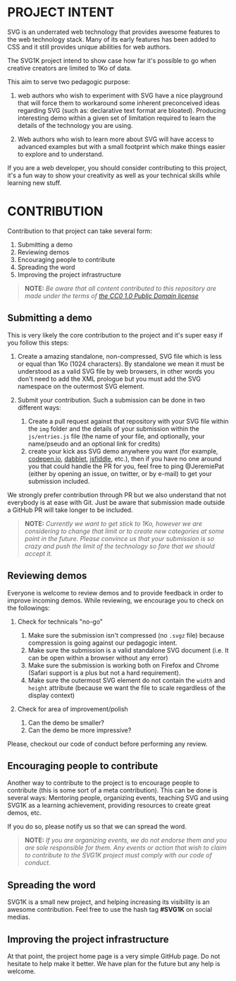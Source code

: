 # PROJECT INTENT

SVG is an underrated web technology that provides awesome features to the web technology stack. Many of its early features has been added to CSS and it still provides unique abilities for web authors.

The SVG1K project intend to show case how far it's possible to go when creative creators are limited to 1Ko of data.

This aim to serve two pedagogic purpose:

1. web authors who wish to experiment with SVG have a nice playground that will force them to workaround some inherent preconceived ideas regarding SVG (such as: declarative text format are bloated). Producing interesting demo within a given set of limitation required to learn the details of the technology you are using.

2. Web authors who wish to learn more about SVG will have access to advanced examples but with a small footprint which make things easier to explore and to understand.

If you are a web developer, you should consider contributing to this project, it's a fun way to show your creativity as well as your technical skills while learning new stuff.


# CONTRIBUTION

Contribution to that project can take several form:

1. Submitting a demo
2. Reviewing demos
3. Encouraging people to contribute
4. Spreading the word
5. Improving the project infrastructure

> **NOTE:** _Be aware that all content contributed to this repository are made under the terms of [the CC0 1.0 Public Domain license](https://creativecommons.org/publicdomain/zero/1.0/)_

## Submitting a demo

This is very likely the core contribution to the project and it's super easy if you follow this steps:

1. Create a amazing standalone, non-compressed, SVG file which is less or equal than 1Ko (1024 characters). By standalone we mean it must be understood as a valid SVG file by web browsers, in other words you don't need to add the XML prologue but you must add the SVG namespace on the outermost SVG element.

2. Submit your contribution. Such a submission can be done in two different ways:
   1. Create a pull request against that repository with your SVG file within the `img` folder and the details of your submission within the `js/entries.js` file (the name of your file, and optionally, your name/pseudo and an optional link for credits)
   2. create your kick ass SVG demo anywhere you want (for example, [codepen.io](https://codepen.io/), [dabblet](https://dabblet.com/), [jsfiddle](https://jsfiddle.net/), etc.), then if you have no one around you that could handle the PR for you, feel free to ping @JeremiePat (either by opening an issue, on twitter, or by e-mail) to get your submission included.

We strongly prefer contribution through PR but we also understand that not everybody is at ease with Git. Just be aware that submission made outside a GitHub PR will take longer to be included.

> **NOTE:** _Currently we want to get stick to 1Ko, however we are considering to change that limit or to create new categories at some point in the future. Please convince us that your submission is so crazy and push the limit of the technology so fare that we should accept it._

## Reviewing demos

Everyone is welcome to review demos and to provide feedback in order to improve incoming demos. While reviewing, we encourage you to check on the followings:

1. Check for technicals "no-go"
   1. Make sure the submission isn't compressed (no `.svgz` file) because compression is going against our pedagogic intent.
   2. Make sure the submission is a valid standalone SVG document (i.e. It can be open within a browser without any error)
   3. Make sure the submission is working both on Firefox and Chrome (Safari support is a plus but not a hard requirement).
   4. Make sure the outermost SVG element do not contain the `width` and `height` attribute (because we want the file to scale regardless of the display context)

2. Check for area of improvement/polish
   1. Can the demo be smaller?
   2. Can the demo be more impressive?

Please, checkout our code of conduct before performing any review.

## Encouraging people to contribute

Another way to contribute to the project is to encourage people to contribute (this is some sort of a meta contribution). This can be done is several ways: Mentoring people, organizing events, teaching SVG and using SVG1K as a learning achievement, providing resources to create great demos, etc.

If you do so, please notify us so that we can spread the word.

> **NOTE:** _If you are organizing events, we do not endorse them and you are sole responsible for them. Any events or action that wish to claim to contribute to the SVG1K project must comply with our code of conduct._

## Spreading the word

SVG1K is a small new project, and helping increasing its visibility is an awesome contribution. Feel free to use the hash tag **#SVG1K** on social medias.

## Improving the project infrastructure

At that point, the project home page is a very simple GitHub page. Do not hesitate to help make it better. We have plan for the future but any help is welcome.
